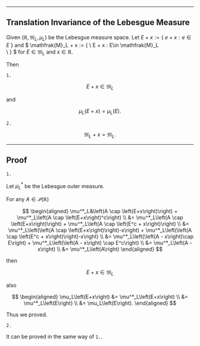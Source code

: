 
---
Translation Invariance of the Lebesgue Measure
---

Given $\left(\mathbb{R}, \mathfrak{M}_L, \mu_L\right)$ be the Lebesgue measure space. Let $E + x:= \{ \ 
    e + x : e \in E
\ \}$ and $
\mathfrak{M}_L + x
:= \{ \ 
    E + x : E\in \mathfrak{M}_L    
\ \}
$ for $E \in \mathfrak{M}_L$ and $x \in \mathbb{R}$.

Then

`1.`

$$
E + x \in \mathfrak{M}_L
$$

and

$$
\mu_L\left(E+x\right)
= \mu_L\left(E\right).
$$

<!-- for $E \in \mathfrak{M}_L$, $x\in\mathbb{R}$. -->


`2.`

$$
\mathfrak{M}_L + x
= \mathfrak{M}_L.
$$


---
Proof
---

`1.`

Let $\mu^*_L$ be the Lebesgue outer measure.

For any $A\in\mathcal{\mathcal{P}}\left(\mathbb{R}\right)$

$$
\begin{aligned}
\mu^*_L&\left(A \cap \left(E+x\right)\right)
+
\mu^*_L\left(A \cap \left(E+x\right)^c\right) \\
&=
\mu^*_L\left(A \cap \left(E+x\right)\right)
+
\mu^*_L\left(A \cap \left(E^c + x\right)\right) \\
&=
\mu^*_L\left(\left(A \cap \left(E+x\right)\right)-x\right)
+
\mu^*_L\left(\left(A \cap \left(E^c + x\right)\right)-x\right) \\
&=
\mu^*_L\left(\left(A - x\right)\cap E\right)
+
\mu^*_L\left(\left(A - x\right) \cap E^c\right) \\
&=
\mu^*_L\left(A - x\right) \\
&=
\mu^*_L\left(A\right)
\end{aligned}
$$

then

$$
E + x \in \mathfrak{M}_L
$$

also

$$
\begin{aligned}
\mu_L\left(E+x\right)
&=
\mu^*_L\left(E+x\right) \\
&=
\mu^*_L\left(E\right) \\
&=
\mu_L\left(E\right).
\end{aligned}
$$

Thus we proved.

`2.`

It can be proved in the same way of `1.`.

